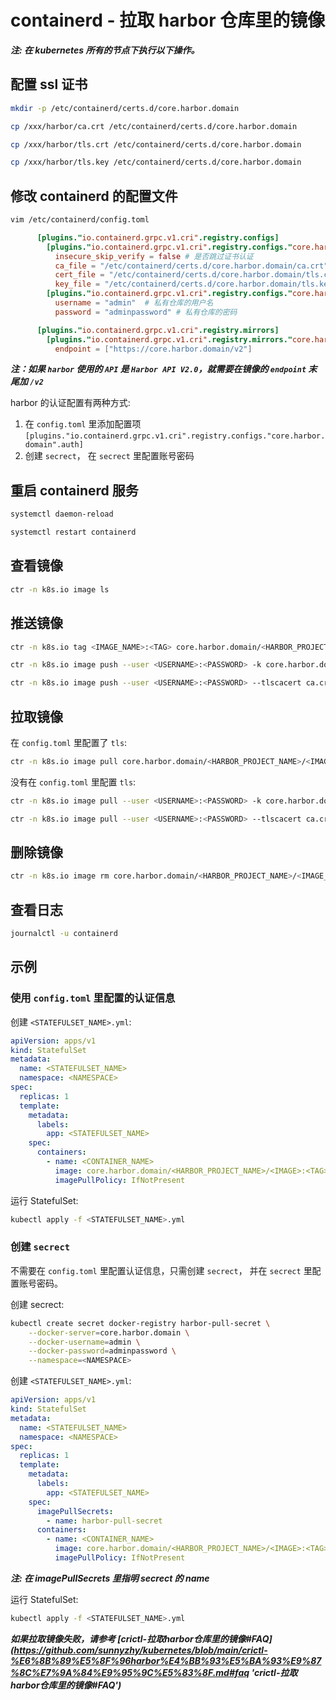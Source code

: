 # containerd - 拉取 harbor 仓库里的镜像

***注: 在 kubernetes 所有的节点下执行以下操作。***

##  配置 ssl 证书

```bash
mkdir -p /etc/containerd/certs.d/core.harbor.domain

cp /xxx/harbor/ca.crt /etc/containerd/certs.d/core.harbor.domain

cp /xxx/harbor/tls.crt /etc/containerd/certs.d/core.harbor.domain

cp /xxx/harbor/tls.key /etc/containerd/certs.d/core.harbor.domain
```

## 修改 containerd 的配置文件

```bash
vim /etc/containerd/config.toml
```

```toml
      [plugins."io.containerd.grpc.v1.cri".registry.configs]
        [plugins."io.containerd.grpc.v1.cri".registry.configs."core.harbor.domain".tls]
          insecure_skip_verify = false # 是否跳过证书认证
          ca_file = "/etc/containerd/certs.d/core.harbor.domain/ca.crt" # CA 证书
          cert_file = "/etc/containerd/certs.d/core.harbor.domain/tls.crt" # harbor 证书
          key_file = "/etc/containerd/certs.d/core.harbor.domain/tls.key" # harbor 私钥 
        [plugins."io.containerd.grpc.v1.cri".registry.configs."core.harbor.domain".auth]
          username = "admin"  # 私有仓库的用户名
          password = "adminpassword" # 私有仓库的密码

      [plugins."io.containerd.grpc.v1.cri".registry.mirrors]
        [plugins."io.containerd.grpc.v1.cri".registry.mirrors."core.harbor.domain"] # 配置私有仓库
          endpoint = ["https://core.harbor.domain/v2"]
```

***注：如果 ```harbor``` 使用的 ```API``` 是 ```Harbor API V2.0```，就需要在镜像的 ```endpoint``` 末尾加 ```/v2```***

harbor 的认证配置有两种方式:

1. 在 ```config.toml``` 里添加配置项 ```[plugins."io.containerd.grpc.v1.cri".registry.configs."core.harbor.domain".auth]```
2. 创建 ```secrect```， 在 ```secrect``` 里配置账号密码

## 重启 containerd 服务

```bash
systemctl daemon-reload

systemctl restart containerd
```

## 查看镜像

```bash
ctr -n k8s.io image ls
```

## 推送镜像

```bash
ctr -n k8s.io tag <IMAGE_NAME>:<TAG> core.harbor.domain/<HARBOR_PROJECT_NAME>/<IMAGE_NAME>:<TAG>

ctr -n k8s.io image push --user <USERNAME>:<PASSWORD> -k core.harbor.domain/<HARBOR_PROJECT_NAME>/<IMAGE_NAME>:<TAG>

ctr -n k8s.io image push --user <USERNAME>:<PASSWORD> --tlscacert ca.crt core.harbor.domain/<HARBOR_PROJECT_NAME>/<IMAGE_NAME>:<TAG>
```

## 拉取镜像

在 ```config.toml``` 里配置了 ```tls```:

```bash
ctr -n k8s.io image pull core.harbor.domain/<HARBOR_PROJECT_NAME>/<IMAGE_NAME>:<TAG>
```

没有在 ```config.toml``` 里配置 ```tls```:

```bash
ctr -n k8s.io image pull --user <USERNAME>:<PASSWORD> -k core.harbor.domain/<HARBOR_PROJECT_NAME>/<IMAGE_NAME>:<TAG>

ctr -n k8s.io image pull --user <USERNAME>:<PASSWORD> --tlscacert ca.crt core.harbor.domain/<HARBOR_PROJECT_NAME>/<IMAGE_NAME>:<TAG>
```

## 删除镜像

```bash
ctr -n k8s.io image rm core.harbor.domain/<HARBOR_PROJECT_NAME>/<IMAGE_NAME>:<TAG>
```

## 查看日志

```bash
journalctl -u containerd
```

## 示例

### 使用 ```config.toml``` 里配置的认证信息

创建 ```<STATEFULSET_NAME>.yml```:

```yml
apiVersion: apps/v1
kind: StatefulSet
metadata:
  name: <STATEFULSET_NAME>
  namespace: <NAMESPACE>
spec:
  replicas: 1
  template:
    metadata:
      labels:
        app: <STATEFULSET_NAME>
    spec:
      containers:
        - name: <CONTAINER_NAME>
          image: core.harbor.domain/<HARBOR_PROJECT_NAME>/<IMAGE>:<TAG>
          imagePullPolicy: IfNotPresent
```

运行 StatefulSet:

```bash
kubectl apply -f <STATEFULSET_NAME>.yml
```

### 创建 ```secrect```

不需要在 ```config.toml``` 里配置认证信息，只需创建 ```secrect```， 并在 ```secrect``` 里配置账号密码。

创建 secrect:

```bash
kubectl create secret docker-registry harbor-pull-secret \
    --docker-server=core.harbor.domain \
    --docker-username=admin \
    --docker-password=adminpassword \
    --namespace=<NAMESPACE>
```

创建 ```<STATEFULSET_NAME>.yml```:

```yml
apiVersion: apps/v1
kind: StatefulSet
metadata:
  name: <STATEFULSET_NAME>
  namespace: <NAMESPACE>
spec:
  replicas: 1
  template:
    metadata:
      labels:
        app: <STATEFULSET_NAME>
    spec:
      imagePullSecrets:
        - name: harbor-pull-secret
      containers:
        - name: <CONTAINER_NAME>
          image: core.harbor.domain/<HARBOR_PROJECT_NAME>/<IMAGE>:<TAG>
          imagePullPolicy: IfNotPresent
```

***注: 在 imagePullSecrets 里指明 secrect 的 name***

运行 StatefulSet:

```bash
kubectl apply -f <STATEFULSET_NAME>.yml
```

***如果拉取镜像失败，请参考 \[crictl-拉取harbor仓库里的镜像#FAQ\](https://github.com/sunnyzhy/kubernetes/blob/main/crictl-%E6%8B%89%E5%8F%96harbor%E4%BB%93%E5%BA%93%E9%87%8C%E7%9A%84%E9%95%9C%E5%83%8F.md#faq 'crictl-拉取harbor仓库里的镜像#FAQ')***
